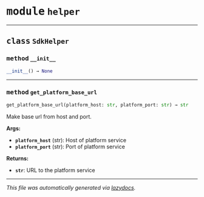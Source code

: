 <!-- markdownlint-disable -->



# <kbd>module</kbd> `helper`






---



## <kbd>class</kbd> `SdkHelper`






### <kbd>method</kbd> `__init__`

```python
__init__() → None
```








---



### <kbd>method</kbd> `get_platform_base_url`

```python
get_platform_base_url(platform_host: str, platform_port: str) → str
```

Make base url from host and port. 



**Args:**
 
 - <b>`platform_host`</b> (str):  Host of platform service 
 - <b>`platform_port`</b> (str):  Port of platform service 



**Returns:**
 
 - <b>`str`</b>:  URL to the platform service 




---

_This file was automatically generated via [lazydocs](https://github.com/ml-tooling/lazydocs)._

